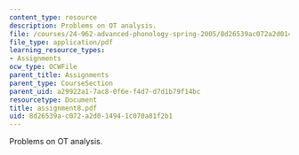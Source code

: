 ```yaml
---
content_type: resource
description: Problems on OT analysis.
file: /courses/24-962-advanced-phonology-spring-2005/8d26539ac072a2d014941c070a81f2b1_assignment8.pdf
file_type: application/pdf
learning_resource_types:
- Assignments
ocw_type: OCWFile
parent_title: Assignments
parent_type: CourseSection
parent_uid: a29922a1-7ac8-0f6e-f4d7-d7d1b79f14bc
resourcetype: Document
title: assignment8.pdf
uid: 8d26539a-c072-a2d0-1494-1c070a81f2b1
---
```

Problems on OT analysis.

